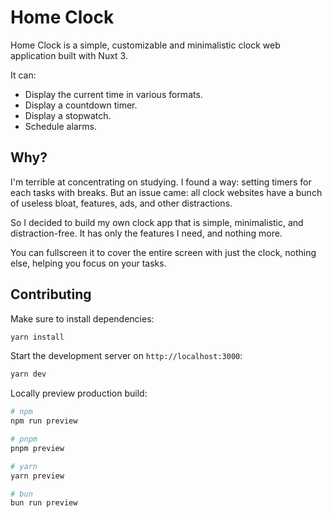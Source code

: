 # Home Clock

Home Clock is a simple, customizable and minimalistic clock web application built with Nuxt 3.

It can:

- Display the current time in various formats.
- Display a countdown timer.
- Display a stopwatch.
- Schedule alarms.

## Why?

I'm terrible at concentrating on studying. I found a way: setting timers for each tasks with breaks. But an issue came: all clock websites have a bunch of useless bloat, features, ads, and other distractions.

So I decided to build my own clock app that is simple, minimalistic, and distraction-free. It has only the features I need, and nothing more.

You can fullscreen it to cover the entire screen with just the clock, nothing else, helping you focus on your tasks.

## Contributing

Make sure to install dependencies:

```bash
yarn install
```

Start the development server on `http://localhost:3000`:

```bash
yarn dev
```

Locally preview production build:

```bash
# npm
npm run preview

# pnpm
pnpm preview

# yarn
yarn preview

# bun
bun run preview
```